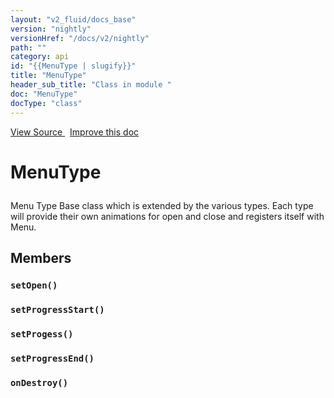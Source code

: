 ```yaml
---
layout: "v2_fluid/docs_base"
version: "nightly"
versionHref: "/docs/v2/nightly"
path: ""
category: api
id: "{{MenuType | slugify}}"
title: "MenuType"
header_sub_title: "Class in module "
doc: "MenuType"
docType: "class"
---
```




<div class="improve-docs">
  <a href='http://github.com/driftyco/ionic2/tree/master/ionic/components/menu/menu-types.ts#L1'>
    View Source
  </a>
  &nbsp;
  <a href='http://github.com/driftyco/ionic2/edit/master/ionic/components/menu/menu-types.ts#L1'>
    Improve this doc
  </a>

  <!-- TODO(drewrygh, perrygovier): render this block in the correct location, markup identical to component docs -->

</div>




<h1 class="api-title">

  MenuType



</h1>





<p>Menu Type
Base class which is extended by the various types. Each
type will provide their own animations for open and close
and registers itself with Menu.</p>




<h2>Members</h2>

<div id="setOpen"></div>
<h3>
  <code>setOpen()</code>

</h3>












<div id="setProgressStart"></div>
<h3>
  <code>setProgressStart()</code>

</h3>












<div id="setProgess"></div>
<h3>
  <code>setProgess()</code>

</h3>












<div id="setProgressEnd"></div>
<h3>
  <code>setProgressEnd()</code>

</h3>












<div id="onDestroy"></div>
<h3>
  <code>onDestroy()</code>

</h3>














